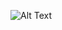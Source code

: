 ![Alt Text](https://media2.giphy.com/media/3ohc0XUYwHgP0Waz5K/giphy.gif?cid=ecf05e475nf4m4e3gf3qtgiosmsjyn1tdlpskiop9qlzcc8a&ep=v1_gifs_related&rid=giphy.gif&ct=g)